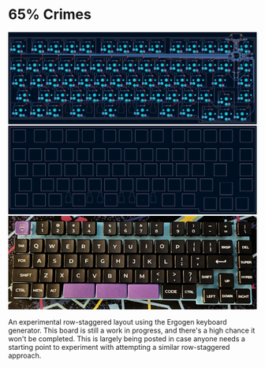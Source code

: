 # 65% Crimes

![A preview of the keyboard pcb.](./images/pcb.png)
![A preview of the keyboard switchplate.](./images/switchplate.png)
![A preview of the keyboard prototype.](./images/65crimesprototype.png)

An experimental row-staggered layout using the Ergogen keyboard generator. This board is still a work in progress, and there's a high chance it won't be completed. This is largely being posted in case anyone needs a starting point to experiment with attempting a similar row-staggered approach.

